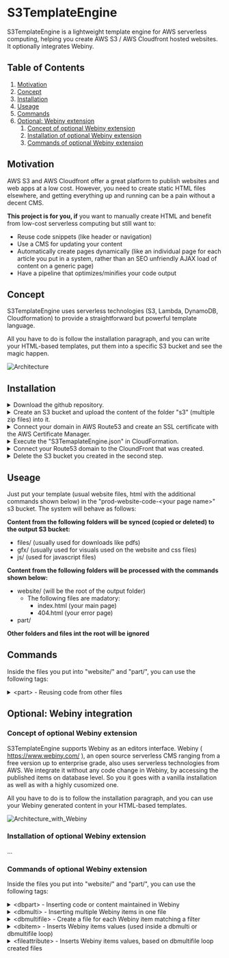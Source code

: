 # S3TemplateEngine
S3TemplateEngine is a lightweight template engine for AWS serverless computing, helping you create AWS S3 / AWS Cloudfront hosted websites. It optionally integrates Webiny.

## Table of Contents
1. [Motivation](#Motivation)
2. [Concept](#Concept)
3. [Installation](#Installation)
4. [Useage](#Useage)
5. [Commands](#Commands)
6. [Optional: Webiny extension](#Webiny)
    1. [Concept of optional Webiny extension](#ConceptWebiny)
    2. [Installation of optional Webiny extension](#InstallationWebiny)
    3. [Commands of optional Webiny extension](#CommandsWebiny)

## Motivation<a name="Motivation"></a>
AWS S3 and AWS Cloudfront offer a great platform to publish websites and web apps at a low cost. However, you need to create static HTML files elsewhere, and getting everything up and running can be a pain without a decent CMS.

**This project is for you, if** you want to manually create HTML and benefit from low-cost serverless computing but still want to:
 * Reuse code snippets (like header or navigation)
* Use a CMS for updating your content
* Automatically create pages dynamically (like an individual page for each article you put in a system, rather than an SEO unfriendly AJAX load of content on a generic page)
* Have a pipeline that optimizes/minifies your code output

## Concept<a name="Concept"></a>
S3TemplateEngine uses serverless technologies (S3, Lambda, DynamoDB, Cloudformation) to provide a straightforward but powerful template language. 

All you have to do is follow the installation paragraph, and you can write your HTML-based templates, put them into a specific S3 bucket and see the magic happen.

![Architecture](https://user-images.githubusercontent.com/100029932/174443152-b16c98fc-f2f2-420e-9f5b-a6ea7a861acd.png)

## Installation<a name="Installation"></a>
<details>
  <summary>Download the github repository.</summary>

Use your preferred way to pull the project, or (if you are not that experienced with git), doe it manually:

   * Go to the project github page ( https://github.com/HOKComics/S3TemplateEngine )

   * Right Click on "S3TemplateEngine.json" and choose "save link as"
   * Download the file ( __Hint: this file is refered as "*S3TemaplateEngine.json*" later on__ )
   
   * Click on "S3"   
   * Right Click on the file inside and choose "save link as"
   * Download the file ( __Hint: this file is refered as "* files inside the s3 folder*" later on__ )

</details>
<details>
  <summary>Create an S3 bucket and upload the content of the folder "s3" (multiple zip files) into it.</summary>
  
   * Navigate to your S3 console. At the time this document was created, the link is https://s3.console.aws.amazon.com/s3/buckets 
   * Choose your region in the top right of the window.
   * Click on "Create bucket"
   * Enter a name for your bucket, like "mywebsite-temp" ( __Hint: this name is refered as "*S3LambdaBucket*" later on__ )
   * Click on "Create bucket"
   * Click on the "*S3LambdaBucket*" to open it
   * Click on Upload
   * Click on "Add files" and choose the files inside the "s3" folder you downloaded from GitHub earlier ( __Hint: just the files, *NOT* the folder__ )
   * Click on Upload
  
</details>
<details>
  <summary>Connect your domain in AWS Route53 and create an SSL certificate with the AWS Certificate Manager.</summary>
  
   * This part is highly individual and not directly connected to the S3TemplateEngine project. To learn about this topic, refer to the AWS documentation ( https://docs.aws.amazon.com/Route53/latest/DeveloperGuide/dns-configuring.html )
</details>
<details>
  <summary>Execute the "S3TemaplateEngine.json" in CloudFormation.</summary>

   * Cretae an AWS account or sign in into an existing one
   * In the AWS console, make sure you are on target region (**S3TemplateEngine is currently only working within a single region**)
   * go to "CloudFormation"
     * Click on "Create Stack"
     * Select "Template is ready" and "Upload a template file"
     * Click on "choose file" and select "S3TemaplateEngine.json"
     * Click on "Next"
     * Fill out Stack Name and Parameters
     * Click "Next"
     * Check "I acknowledge that AWS CloudFormation might create IAM resources with custom names."
     * Click "Create Stack"
</details>
<details>
  <summary>Connect your Route53 domain to the CloundFront that was created.</summary>
  
   * In the AWS console, open Route53
   * Navigate to your hosted zone
   * Generate record "empty" "A"
     * Click on "Create record"
     * leave the box before your doamin name empty
     * choose "A" as record type 
     * Check "Alias" and choose "Alias to CloudFront distribution"
     * Choose the distribution that was created earlier (by CloudFormation)
   * Click "Add another record" and repeat the same for "empty" "AAAA"
   * Click "Add another record" and repeat the same for "www" "A"
   * Click "Add another record" and repeat the same for "www" "AAAA"
   * Click on Create records
</details>
<details>
  <summary>Delete the S3 bucket you created in the second step.</summary>
  
   * Navigate to your S3 console. At the time this document was created, the link is https://s3.console.aws.amazon.com/s3/buckets 
   * Click on the radiob utton in front of the "*S3LambdaBucket*" you created in the second step of this manual, to select it
   * Click on "Empty"
   * Write "permanently delete" in the verification tetx field and click "Empty"
   * Click on "Exit"
   * Click on "Delete"
   * Write the name of your "*S3LambdaBucket*" in the verification tetx field and click "Delete bucket"
</details>

## Useage<a name="Useage"></a>
Just put your template (usual website files, html with the additional commands shown below) in the "prod-website-code-\<your page name\>" s3 bucket. The system will behave as follows:

**Content from the following folders will be synced (copied or deleted) to the output S3 bucket:**
 * files/ (usually used for downloads like pdfs)
 * gfx/ (usually used for visuals used on the website and css files)
 * js/ (used for javascript files) 

**Content from the following folders will be processed with the commands shown below:**
 * website/ (will be the root of the output folder)
   * The following files are madatory:
     * index.html (your main page)
     * 404.html (your error page)
 * part/   

**Other folders and files int the root will be ignored**

## Commands<a name="Commands"></a>
Inside the files you put into "website/" and "part/", you can use the following tags:
<details>
  <summary> &lt;part&gt; - Reusing code from other files</summary>
 
### Action
Replaces the command with the content from another file. This is handy, if you want to reuse HTML headers or navigation.
### Syntax
```html
<part>*name*</part>
```
Whereas *name* is a filename or path/filename inside the "part/" directory.
### Example
```html
    <head>
        <part>head.part</part>
    </head>
```
</details>

## Optional: Webiny integration<a name="Webiny"></a>

### Concept of optional Webiny extension<a name="ConceptWebiny"></a>
S3TemplateEngine supports Webiny as an editors interface. Webiny ( https://www.webiny.com/ ), an open source serverless CMS ranging from a free version up to enterprise grade, also uses serverless technologies from AWS. We integrate it without any code change in Webiny, by accessing the published items on database level. So you it goes with a vanilla installation as well as with a highly cusomized one.  

All you have to do is to follow the installation paragraph, and you can use your Webiny generated content in your HTML-based templates.

![Architecture_with_Webiny](https://user-images.githubusercontent.com/100029932/174443536-7af050de-eea7-4456-81aa-a173863b6ec9.png)

### Installation of optional Webiny extension<a name="InstallationWebiny"></a>
...

### Commands of optional Webiny extension<a name="CommandsWebiny"></a>
Inside the files you put into "website/" and "part/", you can use the following tags:
<details>
  <summary> &lt;dbpart&gt; - Inserting code or content maintained in Webiny</summary>
 
### Action
Replaces the command with the content from an Webiny maintained element. This is handy, if you want to give an editor access to static elements like a privacy statement or a tracking tag.
### Syntax
```html
<dbpart>*name*</dbpart>
```
Whereas *name* is the "content_id" of a Webiny "Static Contents" or "Static Code Contents" element.
### Example
```html
    <body>
        <dbpart>impressum</dbpart>
    </body>
```
</details>
<details>
  <summary> &lt;dbmulti&gt; - Inserting multiple Webiny items in one file</summary>
 
### Action
Replaces the command with a defined HTML template multiple times. Exactly once for each entry in the published Webiny content, matching the filter criteria. Handy for cretaing an overview page of articles.
### Syntax
```html
<dbmulti>*json*</dbmulti>
```
Whereas *json* is a json object with the following attributes:
```json
{
  "table":"Name Of Dynamo DB table",
  "filter":[
    {"AttributeName":{"DynamoDBType":"AttributeContent"}},
    ...
  ],
  "template":"an HTML template, that will probably contain <dbitem> elements"
}
```
### Example
```html
<dbmulti>{"table":"PROD_Articles","filter":[{"forWebsite":{"BOOL":true}}],"template":"<a href='artikeldetail-<dbitem>id</dbitem>.html'><h2><dbitem>headline</dbitem></h2><div class='content'><dbitem>readingtime</dbitem>&nbsp;min</div></a>"}</dbmulti>
```
</details>
<details>
  <summary> &lt;dbmultifile&gt; - Create a file for each Webiny item matching a filter</summary>

### Action
Creates multiple files out of one template file, by using one unqiue database attribute as suffix to the created filenames. Handy for generating individual pages for articles.
### Syntax
Must be first line of the tmeplate frile (even before \<!Doctype html\>)
```html
<dbmultifile>*json*</dbmultifile>
```
Whereas *json* is a json object with the following attributes:
```json
{
  "table":"Name Of Dynamo DB table",
  "filenamesuffix":"Dynamo DB field (muust be unique)",
  "filter":[
    {"AttributeName":{"DynamoDBType":"AttributeContent"}},
    ...
  ]
}
```
Whereas *fieldname* is the name of an attribute (column) from the DynamoDB.
### Example
```html
<dbmultifile>{"table":"PROD_Articles","filenamesuffix":"id","filter":[{"forWebsite":{"BOOL":true}}]}</dbmultifile>
```
</details>
<details>
  <summary> &lt;dbitem&gt; - Inserts Webiny items values (used inside a dbmulti or dbmultifile loop)</summary>
 
### Action
Inside a \<dbmulti\>-command or \<dbmultifile\>-command: Replaces the \<dbitem\>-command with the content of a Webiny field of the current element.
### Syntax
```html
<dbitem>*fieldname*</dbitem>
```
Whereas *fieldname* is the name of an attribute (column) from the DynamoDB.
### Example
```html
<dbitem>headline</dbitem>
```
</details>
<details>
  <summary> &lt;fileattribute&gt; - Inserts Webiny items values, based on dbmultifile loop created files</summary>
 
### Action
Inside a \<dbmultifile\>-command: Replaces the \<fileattribute\>-command with the current filename. Handy for generation of canonical tags.
### Syntax
```html
<fileattribute>filename</fileattribute>
```
Currently filename is the only command available.
### Example
```html
<fileattribute>filename</fileattribute>
```
</details>
